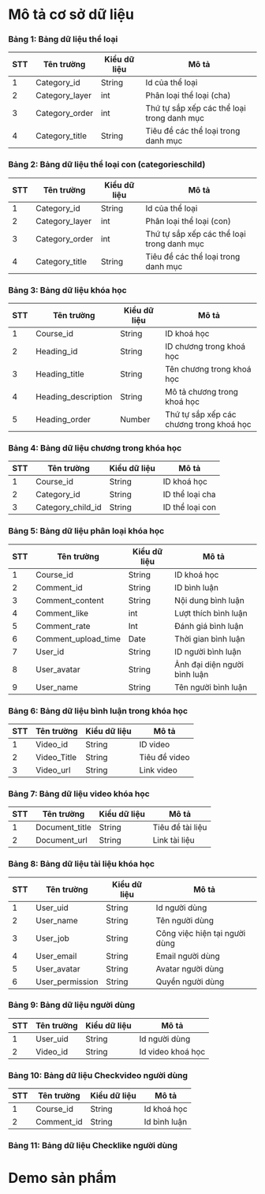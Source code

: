 # Mô tả cơ sở dữ liệu

### Bảng 1: Bảng dữ liệu thể loại

| STT | Tên trường      | Kiểu dữ liệu | Mô tả                                |
|-----|-----------------|--------------|--------------------------------------|
| 1   | Category_id     | String       | Id của thể loại                      |
| 2   | Category_layer  | int          | Phân loại thể loại (cha)            |
| 3   | Category_order  | int          | Thứ tự sắp xếp các thể loại trong danh mục |
| 4   | Category_title  | String       | Tiêu đề các thể loại trong danh mục |

### Bảng 2: Bảng dữ liệu thể loại con (categorieschild)

| STT | Tên trường      | Kiểu dữ liệu | Mô tả                                |
|-----|-----------------|--------------|--------------------------------------|
| 1   | Category_id     | String       | Id của thể loại                      |
| 2   | Category_layer  | int          | Phân loại thể loại (con)            |
| 3   | Category_order  | int          | Thứ tự sắp xếp các thể loại trong danh mục |
| 4   | Category_title  | String       | Tiêu đề các thể loại trong danh mục |

### Bảng 3: Bảng dữ liệu khóa học

| STT | Tên trường          | Kiểu dữ liệu | Mô tả                                          |
|-----|---------------------|--------------|------------------------------------------------|
| 1   | Course_id           | String       | ID khoá học                                    |
| 2   | Heading_id          | String       | ID chương trong khoá học                       |
| 3   | Heading_title       | String       | Tên chương trong khoá học                      |
| 4   | Heading_description | String       | Mô tả chương trong khoá học                    |
| 5   | Heading_order       | Number       | Thứ tự sắp xếp các chương trong khoá học      |

### Bảng 4: Bảng dữ liệu chương trong khóa học

| STT | Tên trường       | Kiểu dữ liệu | Mô tả                  |
|-----|------------------|--------------|------------------------|
| 1   | Course_id        | String       | ID khoá học            |
| 2   | Category_id      | String       | ID thể loại cha       |
| 3   | Category_child_id| String       | ID thể loại con       |

### Bảng 5: Bảng dữ liệu phân loại khóa học

| STT | Tên trường      | Kiểu dữ liệu | Mô tả                       |
|-----|-----------------|--------------|-----------------------------|
| 1   | Course_id       | String       | ID khoá học                 |
| 2   | Comment_id      | String       | ID bình luận                |
| 3   | Comment_content | String       | Nội dung bình luận          |
| 4   | Comment_like    | int          | Lượt thích bình luận        |
| 5   | Comment_rate    | Int          | Đánh giá bình luận          |
| 6   | Comment_upload_time | Date     | Thời gian bình luận         |
| 7   | User_id         | String       | ID người bình luận          |
| 8   | User_avatar     | String       | Ảnh đại diện người bình luận|
| 9   | User_name       | String       | Tên người bình luận         |

### Bảng 6: Bảng dữ liệu bình luận trong khóa học

| STT | Tên trường      | Kiểu dữ liệu | Mô tả             |
|-----|-----------------|--------------|-------------------|
| 1   | Video_id        | String       | ID video          |
| 2   | Video_Title     | String       | Tiêu đề video     |
| 3   | Video_url       | String       | Link video        |

### Bảng 7: Bảng dữ liệu video khóa học

| STT | Tên trường      | Kiểu dữ liệu | Mô tả             |
|-----|-----------------|--------------|-------------------|
| 1   | Document_title  | String       | Tiêu đề tài liệu  |
| 2   | Document_url    | String       | Link tài liệu     |

### Bảng 8: Bảng dữ liệu tài liệu khóa học

| STT | Tên trường      | Kiểu dữ liệu | Mô tả                   |
|-----|-----------------|--------------|-------------------------|
| 1   | User_uid        | String       | Id người dùng           |
| 2   | User_name       | String       | Tên người dùng          |
| 3   | User_job        | String       | Công việc hiện tại người dùng |
| 4   | User_email      | String       | Email người dùng        |
| 5   | User_avatar     | String       | Avatar người dùng       |
| 6   | User_permission | String       | Quyền người dùng       |

### Bảng 9: Bảng dữ liệu người dùng

| STT | Tên trường      | Kiểu dữ liệu | Mô tả             |
|-----|-----------------|--------------|-------------------|
| 1   | User_uid        | String       | Id người dùng     |
| 2   | Video_id        | String       | Id video khoá học |

### Bảng 10: Bảng dữ liệu Checkvideo người dùng

| STT | Tên trường      | Kiểu dữ liệu | Mô tả             |
|-----|-----------------|--------------|-------------------|
| 1   | Course_id       | String       | Id khoá học       |
| 2   | Comment_id      | String       | Id bình luận      |

### Bảng 11: Bảng dữ liệu Checklike người dùng

# Demo sản phẩm

